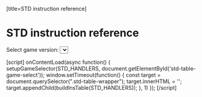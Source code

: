 [title=STD instruction reference]
# STD instruction reference

Select game version:
<select id='std-table-game-select'></select>

<div class='std-table-wrapper'></div>

[script]
onContentLoad(async function() {
    setupGameSelector(STD_HANDLERS, document.getElementById('std-table-game-select'));
    window.setTimeout(function() {
        const target = document.querySelector(".std-table-wrapper");
        target.innerHTML = '';
        target.appendChild(buildInsTable(STD_HANDLERS));
    }, 1)
});
[/script]
